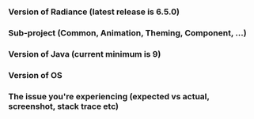 ### Version of Radiance (latest release is 6.5.0)

### Sub-project (Common, Animation, Theming, Component, ...)

### Version of Java (current minimum is 9)

### Version of OS

### The issue you're experiencing (expected vs actual, screenshot, stack trace etc)
